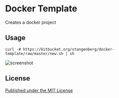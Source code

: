 # Docker Template

Creates a docker project


## Usage 

`curl -# https://bitbucket.org/stangenberg/docker-template/raw/master/new.sh | sh`

![screenshot](https://bitbucket.org/stangenberg/docker-template/raw/master/screenshot.png)


## License ##

[Published under the MIT License][LICENSE]

[LICENSE]: https://bitbucket.org/stangenberg/docker-baseimage/src/master/LICENSE.md "Published under the MIT License"